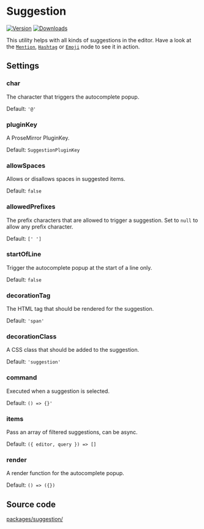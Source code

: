 # Suggestion
[![Version](https://img.shields.io/npm/v/@editfish/suggestion.svg?label=version)](https://www.npmjs.com/package/@editfish/suggestion)
[![Downloads](https://img.shields.io/npm/dm/@editfish/suggestion.svg)](https://npmcharts.com/compare/@editfish/suggestion?minimal=true)

This utility helps with all kinds of suggestions in the editor. Have a look at the [`Mention`](/api/nodes/mention), [`Hashtag`](/api/nodes/hashtag) or [`Emoji`](/api/nodes/emoji) node to see it in action.

## Settings

### char
The character that triggers the autocomplete popup.

Default: `'@'`

### pluginKey
A ProseMirror PluginKey.

Default: `SuggestionPluginKey`

### allowSpaces
Allows or disallows spaces in suggested items.

Default: `false`

### allowedPrefixes
The prefix characters that are allowed to trigger a suggestion. Set to `null` to allow any prefix character.

Default: `[' ']`

### startOfLine
Trigger the autocomplete popup at the start of a line only.

Default: `false`

### decorationTag
The HTML tag that should be rendered for the suggestion.

Default: `'span'`

### decorationClass
A CSS class that should be added to the suggestion.

Default: `'suggestion'`

### command
Executed when a suggestion is selected.

Default: `() => {}'`

### items
Pass an array of filtered suggestions, can be async.

Default: `({ editor, query }) => []`

### render
A render function for the autocomplete popup.

Default: `() => ({})`


## Source code
[packages/suggestion/](https://github.com/ueberdosis/tiptap/blob/main/packages/suggestion/)

